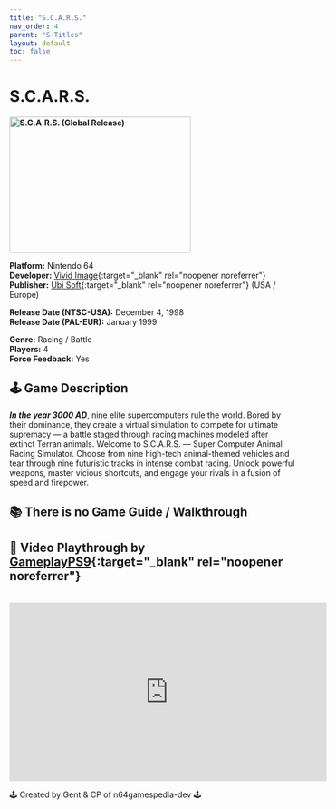 ```yaml
---
title: "S.C.A.R.S."
nav_order: 4
parent: "S-Titles"
layout: default
toc: false
---
```


# S.C.A.R.S.

<b>
<img src="https://images.launchbox-app.com/df80b2de-1e42-4e0c-bb37-16e59b0cd7d3.jpg" alt="S.C.A.R.S. (Global Release)" width="320" height="240" />
</b>

**Platform:** Nintendo 64  
**Developer:** [Vivid Image](https://en.wikipedia.org/wiki/Vivid_Image){:target="_blank" rel="noopener noreferrer"}  
**Publisher:** [Ubi Soft](https://en.wikipedia.org/wiki/Ubisoft){:target="_blank" rel="noopener noreferrer"} (USA / Europe)  

**Release Date (NTSC-USA):** December 4, 1998  
**Release Date (PAL-EUR):** January 1999  

**Genre:** Racing / Battle  
**Players:** 4  
**Force Feedback:** Yes  

## 🕹️ Game Description
<em><strong>In the year 3000 AD</strong></em>, nine elite supercomputers rule the world. Bored by their dominance, they create a virtual simulation to compete for ultimate supremacy — a battle staged through racing machines modeled after extinct Terran animals. Welcome to S.C.A.R.S. — Super Computer Animal Racing Simulator. Choose from nine high-tech animal-themed vehicles and tear through nine futuristic tracks in intense combat racing. Unlock powerful weapons, master vicious shortcuts, and engage your rivals in a fusion of speed and firepower.

## 📚 There is no Game Guide / Walkthrough

## 🎥 Video Playthrough by [GameplayPS9](https://www.youtube.com/c/GameplayPS9){:target="_blank" rel="noopener noreferrer"}
<br />
<iframe width="560" height="315" src="https://www.youtube.com/embed/KCjIR1qSRoM" title="S.C.A.R.S. Gameplay – GameplayPS9" frameborder="0" allowfullscreen></iframe>

🕹️ Created by Gent & CP of n64gamespedia-dev 🕹️

<!-- Vault Format: n64gamespedia-dev -->
<!-- Protocol Source: _vault-specs/format-protocol.md -->
